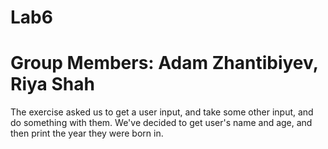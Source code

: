 # Lab6
# Group Members: Adam Zhantibiyev, Riya Shah
The exercise asked us to get a user input, and take some other input, and do something with them. We've decided to get user's name and age, and then print the year they were born in.
